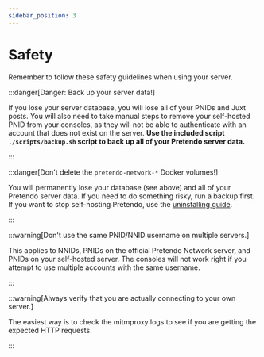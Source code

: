 ```yaml
---
sidebar_position: 3
---
```


# Safety

Remember to follow these safety guidelines when using your server.

:::danger[Danger: Back up your server data!]

If you lose your server database, you will lose all of your PNIDs and Juxt posts. You will also need to take manual
steps to remove your self-hosted PNID from your consoles, as they will not be able to authenticate with an account that
does not exist on the server. **Use the included script `./scripts/backup.sh` script to back up all of your Pretendo
server data.**

:::

:::danger[Don't delete the `pretendo-network-*` Docker volumes!]

You will permanently lose your database (see above) and all of your Pretendo server data. If you need to do something
risky, run a backup first. If you want to stop self-hosting Pretendo, use the [uninstalling guide](../uninstalling.md).

:::

:::warning[Don't use the same PNID/NNID username on multiple servers.]

This applies to NNIDs, PNIDs on the official Pretendo Network server, and PNIDs on your self-hosted server. The consoles
will not work right if you attempt to use multiple accounts with the same username.

:::

:::warning[Always verify that you are actually connecting to your own server.]

The easiest way is to check the mitmproxy logs to see if you are getting the expected HTTP requests.

:::
